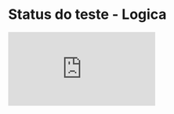 # Status do teste - Logica

![git status](http://3.129.230.99/svg/gubenites/LogiComp2021-02/main.py)
